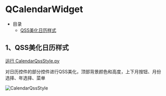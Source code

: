 # QCalendarWidget

- 目录
  - [QSS美化日历样式](#1QSS美化日历样式)

## 1、QSS美化日历样式

[运行 CalendarQssStyle.py](CalendarQssStyle.py)

对日历控件的部分控件进行QSS美化，顶部背景颜色和高度，上下月按钮、月份选择、年选择、菜单

![CalendarQssStyle](ScreenShot/CalendarQssStyle.gif)
